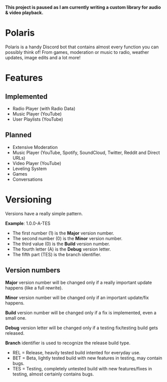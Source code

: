 **This project is paused as I am currently writing a custom library for audio & video playback.**

# Polaris
Polaris is a handy Discord bot that contains almost every function you can possibly think of! From games, moderation or music to radio, weather updates, image edits and a lot more!

# Features
## Implemented
- Radio Player (with Radio Data)
- Music Player (YouTube)
- User Playlists (YouTube)

## Planned
- Extensive Moderation
- Music Player (YouTube, Spotify, SoundCloud, Twitter, Reddit and Direct URLs)
- Video Player (YouTube)
- Leveling System
- Games
- Conversations

# Versioning
Versions have a really simple pattern. 

**Example**: 1.0.0-A-TES
- The first number (1) is the **Major** version number.
- The second number (0) is the **Minor** version number.
- The third value (0) is the **Build** version number.
- The fourth letter (A) is the **Debug** version letter.
- The fifth part (TES) is the branch identifier.

## Version numbers

**Major**
version number will be changed only if a really important update happens (like a full rewrite).

**Minor**
version number will be changed only if an important update/fix happens.

**Build**
version number will be changed only if a fix is implemented, even a small one.

**Debug**
version letter will be changed only if a testing fix/testing build gets released.

**Branch**
identifier is used to recognize the release build type.

- REL = Release, heavily tested build intented for everyday use.
- BET = Beta, lightly tested build with new features in testing, may contain bugs.
- TES = Testing, completely untested build with new features/fixes in testing, almost certainly contains bugs.
